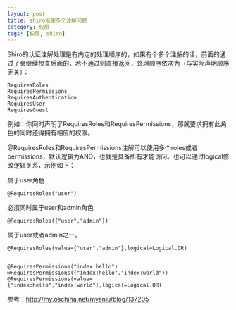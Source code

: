 ```yaml
---
layout: post
title: shiro框架多个注解问题
category: 权限
tags: [权限, shiro]
---
```



Shiro的认证注解处理是有内定的处理顺序的，如果有个多个注解的话，前面的通过了会继续检查后面的，若不通过则直接返回，处理顺序依次为（与实际声明顺序无关）：
	
	RequiresRoles
	RequiresPermissions
	RequiresAuthentication
	RequiresUser
	RequiresGuest

例如：你同时声明了RequiresRoles和RequiresPermissions，那就要求拥有此角色的同时还得拥有相应的权限。


@RequiresRoles和RequiresPermissions注解可以使用多个roles或者permissions，默认逻辑为AND，也就是具备所有才能访问。也可以通过logical修改逻辑关系，示例如下：

属于user角色
	
	@RequiresRoles("user")

必须同时属于user和admin角色

	@RequiresRoles({"user","admin"})

属于user或者admin之一。

	@RequiresRoles(value={"user","admin"},logical=Logical.OR)


	@RequiresPermissions("index:hello")
	@RequiresPermissions({"index:hello","index:world"})
	@RequiresPermissions(value={"index:hello","index:world"},logical=Logical.OR)



参考：http://my.oschina.net/myaniu/blog/137205